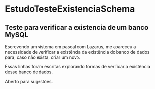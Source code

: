 # EstudoTesteExistenciaSchema
## Teste para verificar a existencia de um banco MySQL

Escrevendo um sistema em pascal com Lazarus, me apareceu a necessidade de verificar a existência da existência do banco de dados para, caso não exista, criar um novo.

Essas linhas foram escritas explorando formas de verificar a existência desse banco de dados. 

Aberto para sugestões.
